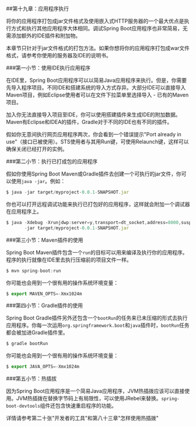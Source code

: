 ##第十九章：应用程序执行

将你的应用程序打包成jar文件格式及使用嵌入式HTTP服务器的一个最大优点是执行方式和执行其他应用程序大体相同。调试Spring Boot应用程序也非常简易，无需添加额外的IDE插件和附加物。

本章节只针对于jar文件格式的打包方法。如果你想将你的应用程序打包成war文件格式，请参考你使用的服务器及IDE的说明书。

###第一小节：使用IDE执行应用程序

在IDE里，Spring Boot应用程序可以以简易Java应用程序来执行。但是，你需要先导入程序项目。不同IDE和搭建系统的导入方式存异。大部分IDE可以直接导入Maven项目，例如Eclipse使用者可以在文件下拉菜单里选择导入 - 已有的Maven项目。

加入你无法直接导入项目至IDE，你可以使用搭建插件来生成IDE的附加数据。Maven有Eclipse和IDEA的插件，Gradle对于不同的IDE也有不同的插件。

假如你无意间执行网页应用程序两次，你会看到一个错误提示"Port already in use"（接口已被使用）。STS使用者与其用Run键，可使用Relaunch键，这样可以确保关闭已经打开的实例。

###第二小节：执行已打成包的应用程序

假如你使用Spring Boot Maven或Gradle插件去创建一个可执行的jar文件，你可以使用```java -jar```。例如：

```js
$ java -jar target/myproject-0.0.1-SNAPSHOT.jar
```

你也可以打开远程调试功能来执行已打包好的应用程序，这样就会附加一个调试器在应用程序上。

```js
$ java -Xdebug -Xrunjdwp:server=y,transport=dt_socket,address=8000,suspend=n \
       -jar target/myproject-0.0.1-SNAPSHOT.jar
```

###第三小节：Maven插件的使用

Spring Boot Maven插件包含一个```run```的目标可以用来编译及执行你的应用程序。程序的执行就像在IDE里去执行压缩前的项目文件一样。

```js
$ mvn spring-boot:run
```

你可能也会用到一个很有用的操作系统环境变量：

```js
$ export MAVEN_OPTS=-Xmx1024m
```

###第四小节：Gradle插件的使用

Spring Boot Gradle插件另外还包含一个```bootRun```的任务来已未压缩的形式去执行应用程序。你每一次运用```org.springframework.boot```和```java```插件时，```bootRun```任务都会被加进Gradle插件里。

```js
$ gradle bootRun
```

你可能也会用到一个很有用的操作系统环境变量：

```js
$ export JAVA_OPTS=-Xmx1024m
```

###第五小节：热插拔

因为Spring Boot应用程序是一个简易Java应用程序，JVM热插拨应该可以直接使用。JVM热插拨在替换字节码上有局限性，可以使用JRebel来替换。```spring-boot-devtools```组件还包含快速重启程序的功能。

详情请参考第二十张"开发者的工具"和第八十三章"怎样使用热插拨"